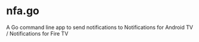 # nfa.go
A Go command line app to send notifications to Notifications for Android TV / Notifications for Fire TV
